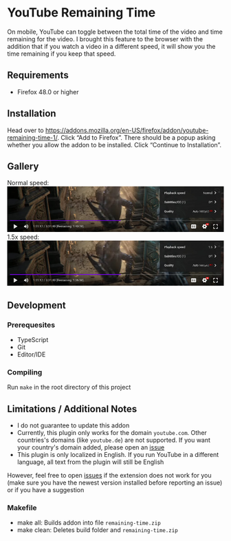 # YouTube Remaining Time

On mobile, YouTube can toggle between the total time of the video and time remaining for the video. I brought this feature to the browser with the addition that if you watch a video in a different speed, it will show you the time remaining if you keep that speed.

## Requirements

- Firefox 48.0 or higher

## Installation

Head over to https://addons.mozilla.org/en-US/firefox/addon/youtube-remaining-time-1/. Click “Add to Firefox”. There should be a popup asking whether you allow the addon to be installed. Click “Continue to Installation”.

## Gallery

Normal speed:
![Progress bar of YouTube video in normal speed](resources/normal-speed.jpg)
1.5x speed:
![YouTube video in 1.5x speed](resources/1.5-speed.jpg)

## Development

### Prerequesites

- TypeScript
- Git
- Editor/IDE

### Compiling

Run `make` in the root directory of this project

## Limitations / Additional Notes

- I do not guarantee to update this addon
- Currently, this plugin only works for the domain `youtube.com`. Other countries's domains (like `youtube.de`) are not supported. If you want your country's domain added, please open an [issue](https://github.com/TrojanerHD/youtube-remaining-time/issues/new)
- This plugin is only localized in English. If you run YouTube in a different language, all text from the plugin will still be English

However, feel free to open [issues](https://github.com/TrojanerHD/youtube-remaining-time/issues/new) if the extension does not work for you (make sure you have the newest version installed before reporting an issue) or if you have a suggestion

### Makefile
+ make all: Builds addon into file `remaining-time.zip`
+ make clean: Deletes build folder and `remaining-time.zip`
